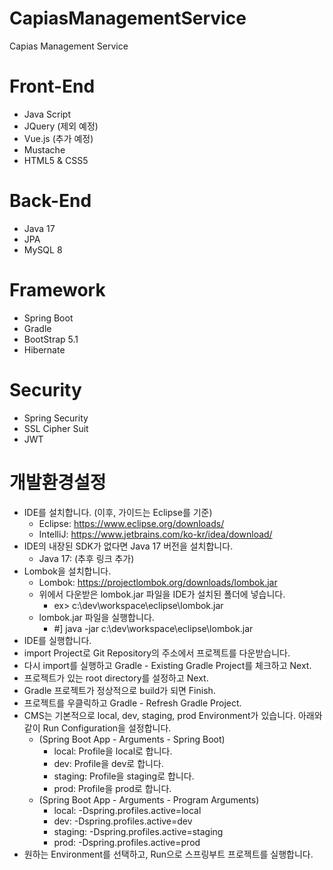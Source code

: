 # CapiasManagementService
Capias Management Service

# Front-End
- Java Script
- JQuery (제외 예정)
- Vue.js (추가 예정)
- Mustache
- HTML5 & CSS5

# Back-End
- Java 17
- JPA
- MySQL 8

# Framework
- Spring Boot
- Gradle
- BootStrap 5.1
- Hibernate

# Security
- Spring Security
- SSL Cipher Suit
- JWT

# 개발환경설정
+ IDE를 설치합니다. (이후, 가이드는 Eclipse를 기준)
  + Eclipse: https://www.eclipse.org/downloads/
  + IntelliJ: https://www.jetbrains.com/ko-kr/idea/download/
+ IDE의 내장된 SDK가 없다면 Java 17 버전을 설치합니다.
  + Java 17: (추후 링크 추가)
+ Lombok을 설치합니다.
  + Lombok: https://projectlombok.org/downloads/lombok.jar
  + 위에서 다운받은 lombok.jar 파일을 IDE가 설치된 폴더에 넣습니다.
    + ex> c:\dev\workspace\eclipse\lombok.jar
  + lombok.jar 파일을 실행합니다.
    + #] java -jar c:\dev\workspace\eclipse\lombok.jar
+ IDE를 실행합니다.
+ import Project로 Git Repository의 주소에서 프로젝트를 다운받습니다.
+ 다시 import를 실행하고 Gradle - Existing Gradle Project를 체크하고 Next.
+ 프로젝트가 있는 root directory를 설정하고 Next.
+ Gradle 프로젝트가 정상적으로 build가 되면 Finish.
+ 프로젝트를 우클릭하고 Gradle - Refresh Gradle Project.
+ CMS는 기본적으로 local, dev, staging, prod Environment가 있습니다. 아래와 같이 Run Configuration을 설정합니다.
  + (Spring Boot App - Arguments - Spring Boot)
    + local: Profile을 local로 합니다.
    + dev: Profile을 dev로 합니다.
    + staging: Profile을 staging로 합니다.
    + prod: Profile을 prod로 합니다.
  + (Spring Boot App - Arguments - Program Arguments)
    + local: -Dspring.profiles.active=local
    + dev: -Dspring.profiles.active=dev
    + staging: -Dspring.profiles.active=staging
    + prod: -Dspring.profiles.active=prod
+ 원하는 Environment를 선택하고, Run으로 스프링부트 프로젝트를 실행합니다.
